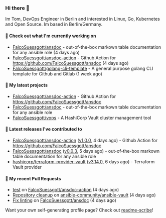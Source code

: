 ### Hi there 👋

Im Tom, DevOps Engineer in Berlin and interested in Linux, Go, Kubernetes and Open Source.
Im based in Berlin/Germany.

#### 👷 Check out what I'm currently working on

- [FalcoSuessgott/ansdoc](https://github.com/FalcoSuessgott/ansdoc) - out-of-the-box markown table documentation for any ansible role (4 days ago)
- [FalcoSuessgott/ansdoc-action](https://github.com/FalcoSuessgott/ansdoc-action) - Github Action for https://github.com/FalcoSuessgott/ansdoc (4 days ago)
- [FalcoSuessgott/golang-cli-template](https://github.com/FalcoSuessgott/golang-cli-template) - A general purpose golang CLI  template for Github and Gitlab (1 week ago)

#### 🌱 My latest projects

- [FalcoSuessgott/ansdoc-action](https://github.com/FalcoSuessgott/ansdoc-action) - Github Action for https://github.com/FalcoSuessgott/ansdoc
- [FalcoSuessgott/ansdoc](https://github.com/FalcoSuessgott/ansdoc) - out-of-the-box markown table documentation for any ansible role
- [FalcoSuessgott/vops](https://github.com/FalcoSuessgott/vops) - A HashiCorp Vault cluster management tool

#### 🔭 Latest releases I've contributed to

- [FalcoSuessgott/ansdoc-action](https://github.com/FalcoSuessgott/ansdoc-action) ([v1.0.0](https://github.com/FalcoSuessgott/ansdoc-action/releases/tag/v1.0.0), 4 days ago) - Github Action for https://github.com/FalcoSuessgott/ansdoc
- [FalcoSuessgott/ansdoc](https://github.com/FalcoSuessgott/ansdoc) ([v0.0.3](https://github.com/FalcoSuessgott/ansdoc/releases/tag/v0.0.3), 5 days ago) - out-of-the-box markown table documentation for any ansible role
- [hashicorp/terraform-provider-vault](https://github.com/hashicorp/terraform-provider-vault) ([v3.14.0](https://github.com/hashicorp/terraform-provider-vault/releases/tag/v3.14.0), 6 days ago) - Terraform Vault provider

#### 🔨 My recent Pull Requests

- [test](https://github.com/FalcoSuessgott/ansdoc-action/pull/1) on [FalcoSuessgott/ansdoc-action](https://github.com/FalcoSuessgott/ansdoc-action) (4 days ago)
- [Repository cleanup](https://github.com/ansible-community/ansible-vault/pull/328) on [ansible-community/ansible-vault](https://github.com/ansible-community/ansible-vault) (4 days ago)
- [Fix linting](https://github.com/FalcoSuessgott/ansdoc/pull/13) on [FalcoSuessgott/ansdoc](https://github.com/FalcoSuessgott/ansdoc) (4 days ago)

Want your own self-generating profile page? Check out [readme-scribe](https://github.com/muesli/readme-scribe)!